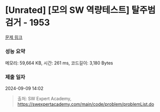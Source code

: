 # [Unrated] [모의 SW 역량테스트] 탈주범 검거 - 1953 

[문제 링크](https://swexpertacademy.com/main/code/problem/problemDetail.do?contestProbId=AV5PpLlKAQ4DFAUq) 

### 성능 요약

메모리: 59,664 KB, 시간: 261 ms, 코드길이: 3,180 Bytes

### 제출 일자

2024-09-09 14:02



> 출처: SW Expert Academy, https://swexpertacademy.com/main/code/problem/problemList.do